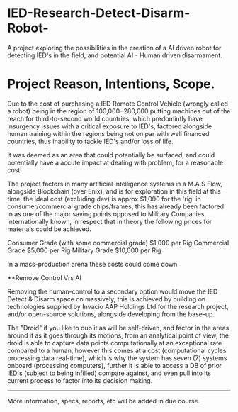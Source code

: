 # IED-Research-Detect-Disarm-Robot-
A project exploring the possibilities in the creation of a AI driven robot for detecting IED's in the field, and potential AI - Human driven disarmament. 

# Project Reason, Intentions, Scope.

Due to the cost of purchasing a IED Romote Control Vehicle (wrongly called a robot) being in the region of 100,000$-$280,000 putting machines out of the reach for third-to-second world countries, which predomintly have insurgency issues with a critical exposure to IED's, factored alongside human training within the regions being not on par with well financed countries, thus inability to tackle IED's and/or loss of life.

It was deemed as an area that could potentially be surfaced, and could potentially have a accute impact at dealing with problem, for a reasonable cost.

The project factors in many artificial intelligence systems in a M.A.S Flow, alongside Blockchain (over Enix), and is for exploration in this field at this time, the ideal cost (excluding dev) is approx $1,000 for the 'rig' in consumer/commercial grade chips/frames, this has already been factored in as one of the major saving points opposed to Military Companies internationally known, in respect that in theory the following prices for materials could be achieved.

Consumer Grade (with some commercial grade) $1,000 per Rig
Commercial Grade $5,000 per Rig
Military Grade $10,000 per Rig

In a mass-production arena these costs could come down.

**Remove Control Vrs AI

Removing the human-control to a secondary option would move the IED Detect & Disarm space on massively, this is achieved by building on technologies supplied by Invacio AAP Holdings Ltd for the research project, and/or open-source solutions, alongside developing from the base-up.

The "Droid" if you like to dub it as will be self-driven, and factor in the areas around it as it goes through its motions, from an analytical point of view, the droid is able to capture data points computationally at an exceptional rate compared to a human, however this comes at a cost (computational cycles processing data real-time), which is why the system has seven (7) systems onboard (processing computers), further it is able to access a DB of prior IED's (subject to being infilled) compare against, and even pull into its current process to factor into its decision making.

----

More information, specs, reports, etc will be added in due course.


